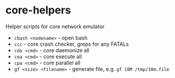 # core-helpers
Helper scripts for core network emulator

* `cbash <nodename>` - open bash
* `ccc` - core crash checker, greps for any FATALs
* `cda <cmd>` - core daemonize all
* `cea <cmd>` - core execute all
* `cpa <cmd>` - core parallel all
* `gf <size> <filename>` - generate file, e.g. `gf 10M /tmp/10m.file`
